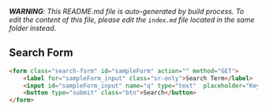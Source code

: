 _**WARNING**: This README.md file is auto-generated by build process. To edit the content of this file, please edit the `index.md` file located in the same folder instead._


## Search Form

```html
<form class="search-form" id="sampleForm" action="" method="GET">
    <label for="sampleForm_input" class="sr-only">Search Term</label>
    <input id="sampleForm_input" name="q" type="text"  placeholder="Keywords" />
    <button type="submit" class="btn">Search</button>
</form>
```